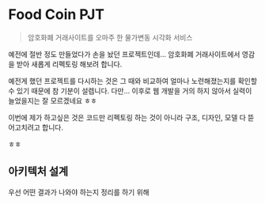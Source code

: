 # Food Coin PJT

> 암호화폐 거래사이트를 오마주 한 물가변동 시각화 서비스



예전에 절반 정도 만들었다가 손을 놨던 프로젝트인데... 암호화폐 거래사이트에서 영감을 받아 새롭게 리펙토링 해보려 합니다.

예전게 했던 프로젝트를 다시하는 것은 그 때와 비교하여 얼마나 노련해졌는지를 확인할 수 있기 때문에 참 기분이 설렙니다. 다만... 이후로 웹 개발을 거의 하지 않아서 실력이 늘었을지는 잘 모르겠네요 ㅎㅎ

이번에 제가 하고싶은 것은 코드만 리펙토링 하는 것이 아니라 구조, 디자인, 모델 다 뜯어고치려고 합니다.

ㅎㅎ





## 아키텍처 설계

우선 어떤 결과가 나와야 하는지 정리를 하기 위해 

